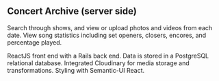 Concert Archive (server side)
---
Search through shows, and view or upload photos and videos from each date. View song statistics including set openers, closers, encores, and percentage played.

ReactJS front end with a Rails back end. Data is stored in a PostgreSQL relational database. Integrated Cloudinary for media storage and transformations. Styling with Semantic-UI React.

